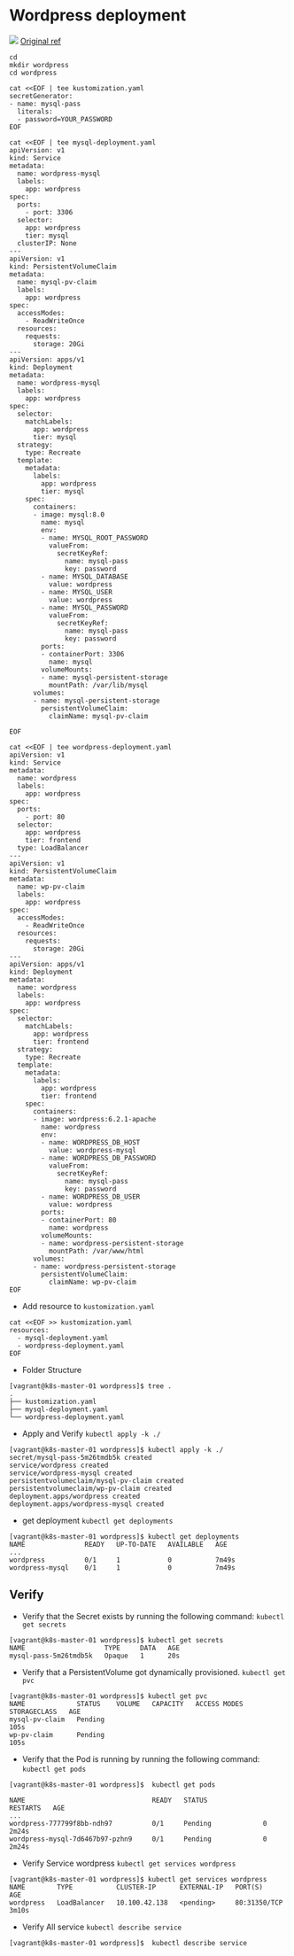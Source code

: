# Wordpress deployment
![](../assets/images/wordpress-deploy.png)
[Original ref](https://kubernetes.io/docs/tutorials/stateful-application/mysql-wordpress-persistent-volume/#:~:text=Example%3A%20Deploying%20WordPress%20and%20MySQL%20with%20Persistent%20Volumes,a%20WordPress%20site%20and%20a%20MySQL%20database.%20)
```
cd 
mkdir wordpress
cd wordpress
```

```
cat <<EOF | tee kustomization.yaml
secretGenerator:
- name: mysql-pass
  literals:
  - password=YOUR_PASSWORD
EOF
```

```
cat <<EOF | tee mysql-deployment.yaml
apiVersion: v1
kind: Service
metadata:
  name: wordpress-mysql
  labels:
    app: wordpress
spec:
  ports:
    - port: 3306
  selector:
    app: wordpress
    tier: mysql
  clusterIP: None
---
apiVersion: v1
kind: PersistentVolumeClaim
metadata:
  name: mysql-pv-claim
  labels:
    app: wordpress
spec:
  accessModes:
    - ReadWriteOnce
  resources:
    requests:
      storage: 20Gi
---
apiVersion: apps/v1
kind: Deployment
metadata:
  name: wordpress-mysql
  labels:
    app: wordpress
spec:
  selector:
    matchLabels:
      app: wordpress
      tier: mysql
  strategy:
    type: Recreate
  template:
    metadata:
      labels:
        app: wordpress
        tier: mysql
    spec:
      containers:
      - image: mysql:8.0
        name: mysql
        env:
        - name: MYSQL_ROOT_PASSWORD
          valueFrom:
            secretKeyRef:
              name: mysql-pass
              key: password
        - name: MYSQL_DATABASE
          value: wordpress
        - name: MYSQL_USER
          value: wordpress
        - name: MYSQL_PASSWORD
          valueFrom:
            secretKeyRef:
              name: mysql-pass
              key: password
        ports:
        - containerPort: 3306
          name: mysql
        volumeMounts:
        - name: mysql-persistent-storage
          mountPath: /var/lib/mysql
      volumes:
      - name: mysql-persistent-storage
        persistentVolumeClaim:
          claimName: mysql-pv-claim

EOF
```

```
cat <<EOF | tee wordpress-deployment.yaml
apiVersion: v1
kind: Service
metadata:
  name: wordpress
  labels:
    app: wordpress
spec:
  ports:
    - port: 80
  selector:
    app: wordpress
    tier: frontend
  type: LoadBalancer
---
apiVersion: v1
kind: PersistentVolumeClaim
metadata:
  name: wp-pv-claim
  labels:
    app: wordpress
spec:
  accessModes:
    - ReadWriteOnce
  resources:
    requests:
      storage: 20Gi
---
apiVersion: apps/v1
kind: Deployment
metadata:
  name: wordpress
  labels:
    app: wordpress
spec:
  selector:
    matchLabels:
      app: wordpress
      tier: frontend
  strategy:
    type: Recreate
  template:
    metadata:
      labels:
        app: wordpress
        tier: frontend
    spec:
      containers:
      - image: wordpress:6.2.1-apache
        name: wordpress
        env:
        - name: WORDPRESS_DB_HOST
          value: wordpress-mysql
        - name: WORDPRESS_DB_PASSWORD
          valueFrom:
            secretKeyRef:
              name: mysql-pass
              key: password
        - name: WORDPRESS_DB_USER
          value: wordpress
        ports:
        - containerPort: 80
          name: wordpress
        volumeMounts:
        - name: wordpress-persistent-storage
          mountPath: /var/www/html
      volumes:
      - name: wordpress-persistent-storage
        persistentVolumeClaim:
          claimName: wp-pv-claim
EOF
```

- Add resource to ```kustomization.yaml```
```
cat <<EOF >> kustomization.yaml
resources:
  - mysql-deployment.yaml
  - wordpress-deployment.yaml
EOF
```

- Folder Structure
```
[vagrant@k8s-master-01 wordpress]$ tree .
.
├── kustomization.yaml
├── mysql-deployment.yaml
└── wordpress-deployment.yaml
```

- Apply and Verify ```kubectl apply -k ./```
```
[vagrant@k8s-master-01 wordpress]$ kubectl apply -k ./
secret/mysql-pass-5m26tmdb5k created
service/wordpress created
service/wordpress-mysql created
persistentvolumeclaim/mysql-pv-claim created
persistentvolumeclaim/wp-pv-claim created
deployment.apps/wordpress created
deployment.apps/wordpress-mysql created
```

- get deployment ```kubectl get deployments```
```
[vagrant@k8s-master-01 wordpress]$ kubectl get deployments
NAME               READY   UP-TO-DATE   AVAILABLE   AGE
...
wordpress          0/1     1            0           7m49s
wordpress-mysql    0/1     1            0           7m49s
```

## Verify  
- Verify that the Secret exists by running the following command:  ```kubectl get secrets```
```
[vagrant@k8s-master-01 wordpress]$ kubectl get secrets
NAME                    TYPE     DATA   AGE
mysql-pass-5m26tmdb5k   Opaque   1      20s
```

- Verify that a PersistentVolume got dynamically provisioned. ```kubectl get pvc```
```
[vagrant@k8s-master-01 wordpress]$ kubectl get pvc
NAME             STATUS    VOLUME   CAPACITY   ACCESS MODES   STORAGECLASS   AGE
mysql-pv-claim   Pending                                                     105s
wp-pv-claim      Pending                                                     105s
```

- Verify that the Pod is running by running the following command: ```kubectl get pods```
```
[vagrant@k8s-master-01 wordpress]$  kubectl get pods

NAME                                READY   STATUS              RESTARTS   AGE
...
wordpress-777799f8bb-ndh97          0/1     Pending             0          2m24s
wordpress-mysql-7d6467b97-pzhn9     0/1     Pending             0          2m24s
```

- Verify Service wordpress ```kubectl get services wordpress```
```
[vagrant@k8s-master-01 wordpress]$ kubectl get services wordpress
NAME        TYPE           CLUSTER-IP      EXTERNAL-IP   PORT(S)        AGE
wordpress   LoadBalancer   10.100.42.138   <pending>     80:31350/TCP   3m10s
```

- Verify All service ```kubectl describe service```
```
[vagrant@k8s-master-01 wordpress]$  kubectl describe service
```

